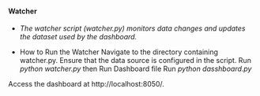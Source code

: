 #### Watcher
- *The watcher script (watcher.py) monitors data changes and updates the dataset used by the dashboard.*

- How to Run the Watcher
Navigate to the directory containing watcher.py.
Ensure that the data source is configured in the script.
Run *python watcher.py* 
then Run Dashboard file
Run *python dasshboard.py*

Access the dashboard at http://localhost:8050/.
